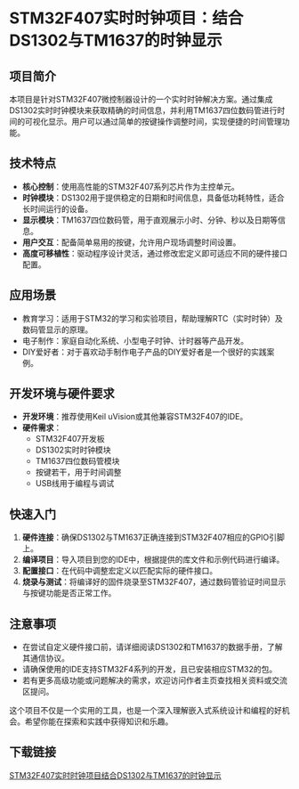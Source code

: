 # STM32F407实时时钟项目：结合DS1302与TM1637的时钟显示

## 项目简介

本项目是针对STM32F407微控制器设计的一个实时时钟解决方案。通过集成DS1302实时时钟模块来获取精确的时间信息，并利用TM1637四位数码管进行时间的可视化显示。用户可以通过简单的按键操作调整时间，实现便捷的时间管理功能。

## 技术特点

- **核心控制**：使用高性能的STM32F407系列芯片作为主控单元。
- **时钟模块**：DS1302用于提供稳定的日期和时间信息，具备低功耗特性，适合长时间运行的设备。
- **显示模块**：TM1637四位数码管，用于直观展示小时、分钟、秒以及日期等信息。
- **用户交互**：配备简单易用的按键，允许用户现场调整时间设置。
- **高度可移植性**：驱动程序设计灵活，通过修改宏定义即可适应不同的硬件接口配置。

## 应用场景

- 教育学习：适用于STM32的学习和实验项目，帮助理解RTC（实时时钟）及数码管显示的原理。
- 电子制作：家庭自动化系统、小型电子时钟、计时器等产品开发。
- DIY爱好者：对于喜欢动手制作电子产品的DIY爱好者是一个很好的实践案例。

## 开发环境与硬件要求

- **开发环境**：推荐使用Keil uVision或其他兼容STM32F407的IDE。
- **硬件需求**：
    - STM32F407开发板
    - DS1302实时时钟模块
    - TM1637四位数码管模块
    - 按键若干，用于时间调整
    - USB线用于编程与调试

## 快速入门

1. **硬件连接**：确保DS1302与TM1637正确连接到STM32F407相应的GPIO引脚上。
2. **编译项目**：导入项目到您的IDE中，根据提供的库文件和示例代码进行编译。
3. **配置接口**：在代码中调整宏定义以匹配实际的硬件接口。
4. **烧录与测试**：将编译好的固件烧录至STM32F407，通过数码管验证时间显示与按键功能是否正常工作。

## 注意事项

- 在尝试自定义硬件接口前，请详细阅读DS1302和TM1637的数据手册，了解其通信协议。
- 请确保使用的IDE支持STM32F4系列的开发，且已安装相应STM32的包。
- 若有更多高级功能或问题解决的需求，欢迎访问作者主页查找相关资料或交流区提问。

这个项目不仅是一个实用的工具，也是一个深入理解嵌入式系统设计和编程的好机会。希望你能在探索和实践中获得知识和乐趣。

## 下载链接

[STM32F407实时时钟项目结合DS1302与TM1637的时钟显示](https://pan.quark.cn/s/747e1fe4c66d)